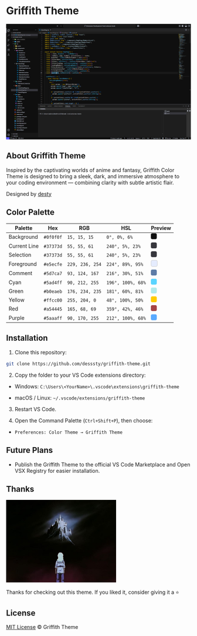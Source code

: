# Griffith Theme

![Griffith Theme preview](./assets/example.png)

## About Griffith Theme

Inspired by the captivating worlds of anime and fantasy, Griffith Color Theme is designed to bring a sleek, dark, and immersive atmosphere to your coding environment — combining clarity with subtle artistic flair.

Designed by [desty](https://github.com/desssty)

## Color Palette

| Palette      | Hex       | RGB             | HSL               | Preview                                                                                                                       |
| ------------ | --------- | --------------- | ----------------- | ----------------------------------------------------------------------------------------------------------------------------- |
| Background   | `#0f0f0f` | `15, 15, 15`    | `0°, 0%, 6%`      | <span style="display:inline-block;width:16px;height:16px;background:#0f0f0f;border-radius:4px;"></span>                       |
| Current Line | `#37373d` | `55, 55, 61`    | `240°, 5%, 23%`   | <span style="display:inline-block;width:16px;height:16px;background:#37373d;border-radius:4px;"></span>                       |
| Selection    | `#37373d` | `55, 55, 61`    | `240°, 5%, 23%`   | <span style="display:inline-block;width:16px;height:16px;background:#37373d;border-radius:4px;"></span>                       |
| Foreground   | `#e5ecfe` | `229, 236, 254` | `224°, 89%, 95%`  | <span style="display:inline-block;width:16px;height:16px;background:#e5ecfe;border-radius:4px;border:1px solid #ccc;"></span> |
| Comment      | `#5d7ca7` | `93, 124, 167`  | `216°, 30%, 51%`  | <span style="display:inline-block;width:16px;height:16px;background:#5d7ca7;border-radius:4px;"></span>                       |
| Cyan         | `#5ad4ff` | `90, 212, 255`  | `196°, 100%, 68%` | <span style="display:inline-block;width:16px;height:16px;background:#5ad4ff;border-radius:4px;"></span>                       |
| Green        | `#b0eaeb` | `176, 234, 235` | `181°, 60%, 81%`  | <span style="display:inline-block;width:16px;height:16px;background:#b0eaeb;border-radius:4px;"></span>                       |
| Yellow       | `#ffcc00` | `255, 204, 0`   | `48°, 100%, 50%`  | <span style="display:inline-block;width:16px;height:16px;background:#ffcc00;border-radius:4px;"></span>                       |
| Red          | `#a54445` | `165, 68, 69`   | `359°, 42%, 46%`  | <span style="display:inline-block;width:16px;height:16px;background:#a54445;border-radius:4px;"></span>                       |
| Purple       | `#5aaaff` | `90, 170, 255`  | `212°, 100%, 68%` | <span style="display:inline-block;width:16px;height:16px;background:#5aaaff;border-radius:4px;"></span>                       |

## Installation

1. Clone this repository:

```bash
git clone https://github.com/desssty/griffith-theme.git
```

2. Copy the folder to your VS Code extensions directory:

- Windows: `C:\Users\<YourName>\.vscode\extensions\griffith-theme`

- macOS / Linux: `~/.vscode/extensions/griffith-theme`

3. Restart VS Code.

4. Open the Command Palette (`Ctrl+Shift+P`), then choose:

- `Preferences: Color Theme → Griffith Theme`

## Future Plans

- Publish the Griffith Theme to the official VS Code Marketplace and Open VSX Registry for easier installation.

## Thanks

<img src="./assets/kid_griffith_castle.jpg" width="300" alt="Griffith Castle" />

Thanks for checking out this theme.
If you liked it, consider giving it a ⭐

## License

[MIT License](./LICENSE) © Griffith Theme

